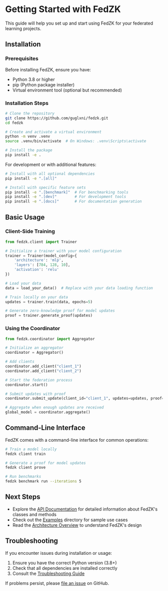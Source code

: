 # Getting Started with FedZK

This guide will help you set up and start using FedZK for your federated learning projects.

## Installation

### Prerequisites

Before installing FedZK, ensure you have:

- Python 3.8 or higher
- pip (Python package installer)
- Virtual environment tool (optional but recommended)

### Installation Steps

```bash
# Clone the repository
git clone https://github.com/guglxni/fedzk.git
cd fedzk

# Create and activate a virtual environment
python -m venv .venv
source .venv/bin/activate  # On Windows: .venv\Scripts\activate

# Install the package
pip install -e .
```

For development or with additional features:

```bash
# Install with all optional dependencies
pip install -e ".[all]"

# Install with specific feature sets
pip install -e ".[benchmark]"  # For benchmarking tools
pip install -e ".[dev]"        # For development tools
pip install -e ".[docs]"       # For documentation generation
```

## Basic Usage

### Client-Side Training

```python
from fedzk.client import Trainer

# Initialize a trainer with your model configuration
trainer = Trainer(model_config={
    'architecture': 'mlp',
    'layers': [784, 128, 10],
    'activation': 'relu'
})

# Load your data
data = load_your_data()  # Replace with your data loading function

# Train locally on your data
updates = trainer.train(data, epochs=5)

# Generate zero-knowledge proof for model updates
proof = trainer.generate_proof(updates)
```

### Using the Coordinator

```python
from fedzk.coordinator import Aggregator

# Initialize an aggregator
coordinator = Aggregator()

# Add clients
coordinator.add_client("client_1")
coordinator.add_client("client_2")

# Start the federation process
coordinator.start()

# Submit updates with proof
coordinator.submit_update(client_id="client_1", updates=updates, proof=proof)

# Aggregate when enough updates are received
global_model = coordinator.aggregate()
```

## Command-Line Interface

FedZK comes with a command-line interface for common operations:

```bash
# Train a model locally
fedzk client train

# Generate a proof for model updates
fedzk client prove

# Run benchmarks
fedzk benchmark run --iterations 5
```

## Next Steps

- Explore the [API Documentation](api_reference.md) for detailed information about FedZK's classes and methods
- Check out the [Examples](../examples) directory for sample use cases
- Read the [Architecture Overview](architecture.md) to understand FedZK's design

## Troubleshooting

If you encounter issues during installation or usage:

1. Ensure you have the correct Python version (3.8+)
2. Check that all dependencies are installed correctly
3. Consult the [Troubleshooting Guide](troubleshooting.md)

If problems persist, please [file an issue](https://github.com/guglxni/fedzk/issues) on GitHub. 